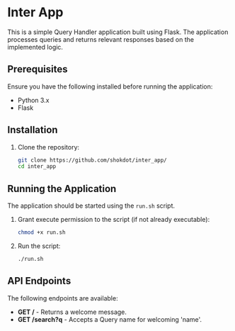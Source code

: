 # Inter App

This is a simple Query Handler application built using Flask. The application processes queries and returns relevant responses based on the implemented logic.

## Prerequisites

Ensure you have the following installed before running the application:
- Python 3.x
- Flask

## Installation

1. Clone the repository:
   ```sh
   git clone https://github.com/shokdot/inter_app/
   cd inter_app
   ```
## Running the Application

The application should be started using the `run.sh` script.

1. Grant execute permission to the script (if not already executable):
   ```sh
   chmod +x run.sh
   ```

2. Run the script:
   ```sh
   ./run.sh
   ```

## API Endpoints

The following endpoints are available:

- **GET /** - Returns a welcome message.
- **GET /search?q** - Accepts a Query name for welcoming 'name'.
